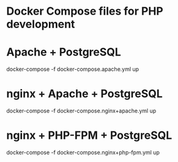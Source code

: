 # Docker Compose files for PHP development

# Apache + PostgreSQL
docker-compose -f docker-compose.apache.yml up

# nginx + Apache + PostgreSQL
docker-compose -f docker-compose.nginx+apache.yml up

# nginx + PHP-FPM + PostgreSQL
docker-compose -f docker-compose.nginx+php-fpm.yml up
